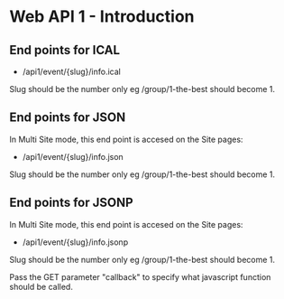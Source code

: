 # Web API 1 - Introduction

## End points for ICAL

  *  /api1/event/{slug}/info.ical

Slug should be the number only eg /group/1-the-best should become 1.


## End points for JSON

In Multi Site mode, this end point is accesed on the Site pages:

  *  /api1/event/{slug}/info.json

Slug should be the number only eg /group/1-the-best should become 1.


## End points for JSONP

In Multi Site mode, this end point is accesed on the Site pages:

  *  /api1/event/{slug}/info.jsonp

Slug should be the number only eg /group/1-the-best should become 1.

Pass the GET parameter "callback" to specify what javascript function should be called.

